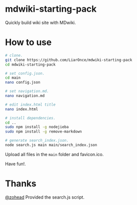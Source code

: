 # mdwiki-starting-pack
Quickly build wiki site with MDwiki.

# How to use
```bash
# clone.
git clone https://github.com/LiarOnce/mdwiki-starting-pack
cd mdwiki-starting-pack

# set config.json.
cd main
nano config.json

# set navigation.md.
nano navigation.md

# edit index.html title
nano index.html

# install dependencies.
cd ..
sudo npm install -g nodejieba
sudo npm install -g remove-markdown

# generate search_index.json.
node search.js main main/search_index.json
```
Upload all files in the `main` folder and favicon.ico.

Have fun!.

# Thanks

[@zohead](https://github.com/zohead) Provided the search.js script.
